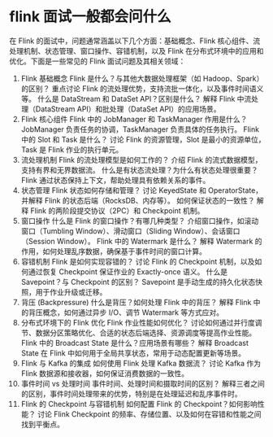# flink 面试一般都会问什么
在 Flink 的面试中，问题通常涵盖以下几个方面：基础概念、Flink 核心组件、流处理机制、状态管理、窗口操作、容错机制，以及 Flink 在分布式环境中的应用和优化。下面是一些常见的 Flink 面试问题及其相关领域：

1. Flink 基础概念
   Flink 是什么？与其他大数据处理框架（如 Hadoop、Spark）的区别？
   重点讨论 Flink 的流处理优势，支持流批一体化，以及事件时间语义等。
   什么是 DataStream 和 DataSet API？区别是什么？
   解释 Flink 中流处理（DataStream API）和批处理（DataSet API）的应用场景。
2. Flink 核心组件
   Flink 中的 JobManager 和 TaskManager 作用是什么？
   JobManager 负责任务的协调，TaskManager 负责具体的任务执行。
   Flink 中的 Slot 和 Task 是什么？
   讨论 Flink 的资源管理，Slot 是最小的资源单位，Task 是 Flink 作业的执行单元。
3. 流处理机制
   Flink 的流处理模型是如何工作的？
   介绍 Flink 的流式数据模型，支持有界和无界数据流。
   什么是有状态流处理？为什么有状态处理很重要？
   Flink 通过状态保持上下文，帮助处理具有依赖关系的事件。
4. 状态管理
   Flink 状态如何存储和管理？
   讨论 KeyedState 和 OperatorState，并解释 Flink 的状态后端（RocksDB、内存等）。
   如何保证状态的一致性？
   解释 Flink 的两阶段提交协议（2PC）和 Checkpoint 机制。
5. 窗口操作
   什么是 Flink 的窗口操作？有哪几种类型？
   介绍窗口操作，如滚动窗口（Tumbling Window）、滑动窗口（Sliding Window）、会话窗口（Session Window）。
   Flink 中的 Watermark 是什么？
   解释 Watermark 的作用，如何处理乱序数据，确保基于事件时间的窗口计算。
6. 容错机制
   Flink 是如何实现容错的？
   讨论 Flink 的 Checkpoint 机制，以及如何通过恢复 Checkpoint 保证作业的 Exactly-once 语义。
   什么是 Savepoint？与 Checkpoint 的区别？
   Savepoint 是手动生成的持久化状态快照，用于作业升级或迁移。
7. 背压 (Backpressure)
   什么是背压？如何处理 Flink 中的背压？
   解释 Flink 中的背压概念，如何通过异步 I/O、调节 Watermark 等方式应对。
8. 分布式环境下的 Flink 优化
   Flink 作业性能如何优化？
   讨论如何通过并行度调节、数据分区策略优化、合适的状态后端选择、资源调度等提高作业性能。
   Flink 中的 Broadcast State 是什么？应用场景有哪些？
   解释 Broadcast State 在 Flink 中如何用于全局共享状态，常用于动态配置更新等场景。
9. Flink 与 Kafka 的集成
   如何使用 Flink 处理 Kafka 数据流？
   讨论 Kafka 作为 Flink 数据源和接收器，如何保证消费数据的一致性。
10. 事件时间 vs 处理时间
    事件时间、处理时间和摄取时间的区别？
    解释三者之间的区别，事件时间处理带来的优势，特别是在处理延迟和乱序事件时。
11. Flink 的 Checkpoint 与容错机制
    如何配置 Flink 的 Checkpoint？如何影响性能？
    讨论 Flink Checkpoint 的频率、存储位置、以及如何在容错和性能之间找到平衡点。
